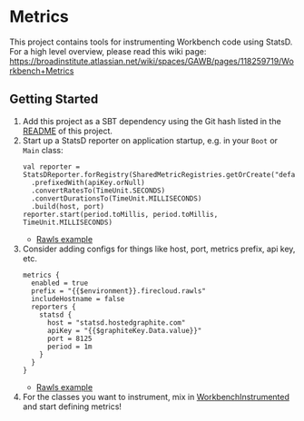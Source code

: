 # Metrics

This project contains tools for instrumenting Workbench code using StatsD. For a high level overview, please read this wiki page: https://broadinstitute.atlassian.net/wiki/spaces/GAWB/pages/118259719/Workbench+Metrics

## Getting Started

1. Add this project as a SBT dependency using the Git hash listed in the [README](https://github.com/broadinstitute/workbench-libs/blob/develop/README.md) of this project.
2. Start up a StatsD reporter on application startup, e.g. in your `Boot` or `Main` class:
   ```
   val reporter = StatsDReporter.forRegistry(SharedMetricRegistries.getOrCreate("default"))
     .prefixedWith(apiKey.orNull)
     .convertRatesTo(TimeUnit.SECONDS)
     .convertDurationsTo(TimeUnit.MILLISECONDS)
     .build(host, port)
   reporter.start(period.toMillis, period.toMillis, TimeUnit.MILLISECONDS)
   ```
   - [Rawls example](https://github.com/broadinstitute/rawls/blob/develop/core/src/main/scala/org/broadinstitute/dsde/rawls/Boot.scala#L287-L295)
3. Consider adding configs for things like host, port, metrics prefix, api key, etc.
   ```
   metrics {
     enabled = true
     prefix = "{{$environment}}.firecloud.rawls"
     includeHostname = false
     reporters {
       statsd {
         host = "statsd.hostedgraphite.com"
         apiKey = "{{$graphiteKey.Data.value}}"
         port = 8125
         period = 1m
       }
     }
   }
   ```
   - [Rawls example](https://github.com/broadinstitute/firecloud-develop/blob/dev/configs/rawls/rawls.conf.ctmpl#L135-L147)
4. For the classes you want to instrument, mix in [WorkbenchInstrumented](https://github.com/broadinstitute/workbench-libs/blob/develop/metrics/src/main/scala/org/broadinstitute/dsde/workbench/metrics/WorkbenchInstrumented.scala) and start defining metrics!
